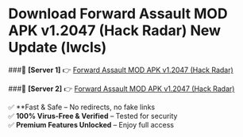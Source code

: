 # Download Forward Assault MOD APK v1.2047 (Hack Radar) New Update (lwcls)  



###🔹 **[Server 1]** 👉 [Forward Assault MOD APK v1.2047 (Hack Radar)](https://apkcomod.com?title=Forward_Assault_MOD_APK_v1.2047_(Hack_Radar)) 

###🔹 **[Server 2]** 👉 [Forward Assault MOD APK v1.2047 (Hack Radar)](https://apkcomod.com?title=Forward_Assault_MOD_APK_v1.2047_(Hack_Radar))  

✅ **Fast & Safe – No redirects, no fake links  
✅ **100% Virus-Free & Verified** – Tested for security  
✅ **Premium Features Unlocked** – Enjoy full access  


